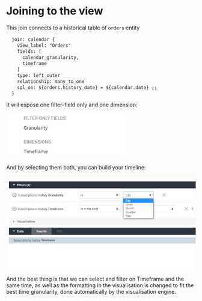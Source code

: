 # Joining to the view

This join connects to a historical table of `orders` entity

```
  join: calendar {
    view_label: "Orders"
    fields: [
      calendar_granularity,
      timeframe
    ]
    type: left_outer
    relationship: many_to_one
    sql_on: ${orders.history_date} = ${calendar.date} ;;
  }
```

It will expose one filter-field only and one dimension:

![](<../../.gitbook/assets/image (11).png>)

And by selecting them both, you can build your timeline:

![](<../../.gitbook/assets/image (13) (1).png>)

And the best thing is that we can select and filter on Timeframe and the same time, as well as the formatting in the visualisation is changed to fit the best time granularity, done automatically by the visualisation engine.
